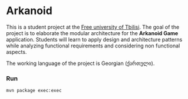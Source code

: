 # Arkanoid

This is a student project at the [Free university of Tbilisi](http://www.freeuni.edu.ge/en). 
The goal of the project is to elaborate the modular architecture for the **Arkanoid Game** application.
Students will learn to apply design and architecture patterns while analyzing functional requirements and considering non functional aspects.

The working language of the project is Georgian (ქართული).

### Run

```
mvn package exec:exec
```